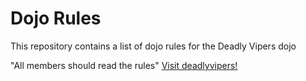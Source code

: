 Dojo Rules
==========

This repository contains a list of dojo rules for the Deadly Vipers dojo

"All members should read the rules"
[Visit deadlyvipers!](https://github.com/deadlyvipers)
